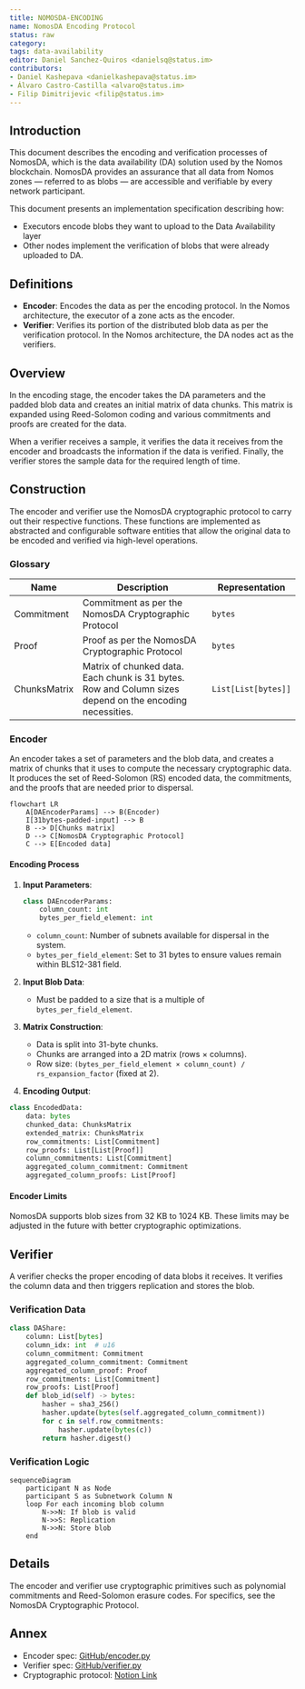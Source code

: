 ```yaml
--- 
title: NOMOSDA-ENCODING
name: NomosDA Encoding Protocol 
status: raw
category: 
tags: data-availability
editor: Daniel Sanchez-Quiros <danielsq@status.im>
contributors:
- Daniel Kashepava <danielkashepava@status.im>
- Álvaro Castro-Castilla <alvaro@status.im>
- Filip Dimitrijevic <filip@status.im>
---
```


## Introduction

This document describes the encoding and verification processes of NomosDA, which is the data availability (DA) solution used by the Nomos blockchain. NomosDA provides an assurance that all data from Nomos zones — referred to as blobs — are accessible and verifiable by every network participant.

This document presents an implementation specification describing how:

* Executors encode blobs they want to upload to the Data Availability layer
* Other nodes implement the verification of blobs that were already uploaded to DA.

## Definitions

* **Encoder**: Encodes the data as per the encoding protocol. In the Nomos architecture, the executor of a zone acts as the encoder.
* **Verifier**: Verifies its portion of the distributed blob data as per the verification protocol. In the Nomos architecture, the DA nodes act as the verifiers.

## Overview

In the encoding stage, the encoder takes the DA parameters and the padded blob data and creates an initial matrix of data chunks. This matrix is expanded using Reed-Solomon coding and various commitments and proofs are created for the data.

When a verifier receives a sample, it verifies the data it receives from the encoder and broadcasts the information if the data is verified. Finally, the verifier stores the sample data for the required length of time.

## Construction

The encoder and verifier use the NomosDA cryptographic protocol to carry out their respective functions. These functions are implemented as abstracted and configurable software entities that allow the original data to be encoded and verified via high-level operations.

### Glossary

| Name         | Description                                                                                              | Representation      |
| ------------ | -------------------------------------------------------------------------------------------------------- | ------------------- |
| Commitment   | Commitment as per the NomosDA Cryptographic Protocol                                                     | `bytes`             |
| Proof        | Proof as per the NomosDA Cryptographic Protocol                                                          | `bytes`             |
| ChunksMatrix | Matrix of chunked data. Each chunk is 31 bytes. Row and Column sizes depend on the encoding necessities. | `List[List[bytes]]` |

### Encoder

An encoder takes a set of parameters and the blob data, and creates a matrix of chunks that it uses to compute the necessary cryptographic data. It produces the set of Reed-Solomon (RS) encoded data, the commitments, and the proofs that are needed prior to dispersal.

```mermaid
flowchart LR
    A[DAEncoderParams] --> B(Encoder)
    I[31bytes-padded-input] --> B
    B --> D[Chunks matrix]
    D --> C[NomosDA Cryptographic Protocol]
    C --> E[Encoded data]
```

#### Encoding Process

1. **Input Parameters**:

    ```python
    class DAEncoderParams:
        column_count: int
        bytes_per_field_element: int
    ```

    * `column_count`: Number of subnets available for dispersal in the system.  
    * `bytes_per_field_element`: Set to 31 bytes to ensure values remain within BLS12-381 field.

2. **Input Blob Data**:

    * Must be padded to a size that is a multiple of `bytes_per_field_element`.

3. **Matrix Construction**:

    * Data is split into 31-byte chunks.  
    * Chunks are arranged into a 2D matrix (rows × columns).  
    * Row size: `(bytes_per_field_element × column_count) / rs_expansion_factor` (fixed at 2).

4. **Encoding Output**:

```python
class EncodedData:
    data: bytes
    chunked_data: ChunksMatrix
    extended_matrix: ChunksMatrix
    row_commitments: List[Commitment]
    row_proofs: List[List[Proof]]
    column_commitments: List[Commitment]
    aggregated_column_commitment: Commitment
    aggregated_column_proofs: List[Proof]
```

#### Encoder Limits

NomosDA supports blob sizes from 32 KB to 1024 KB. These limits may be adjusted in the future with better cryptographic optimizations.

## Verifier

A verifier checks the proper encoding of data blobs it receives. It verifies the column data and then triggers replication and stores the blob.

### Verification Data

```python
class DAShare:
    column: List[bytes]
    column_idx: int  # u16
    column_commitment: Commitment
    aggregated_column_commitment: Commitment
    aggregated_column_proof: Proof
    row_commitments: List[Commitment]
    row_proofs: List[Proof]
    def blob_id(self) -> bytes:
        hasher = sha3_256()
        hasher.update(bytes(self.aggregated_column_commitment))
        for c in self.row_commitments:
            hasher.update(bytes(c))
        return hasher.digest()
```

### Verification Logic

```mermaid
sequenceDiagram
    participant N as Node
    participant S as Subnetwork Column N
    loop For each incoming blob column
        N->>N: If blob is valid
        N->>S: Replication
        N->>N: Store blob
    end
```

## Details

The encoder and verifier use cryptographic primitives such as polynomial commitments and Reed-Solomon erasure codes. For specifics, see the NomosDA Cryptographic Protocol.

## Annex

* Encoder spec: [GitHub/encoder.py](https://github.com/logos-co/nomos-specs/blob/master/da/encoder.py)
* Verifier spec: [GitHub/verifier.py](https://github.com/logos-co/nomos-specs/blob/master/da/verifier.py)
* Cryptographic protocol: [Notion Link](https://www.notion.so/NomosDA-Cryptographic-Protocol-4bf3bb62cfb64422ab48b5b60aab6a73)

